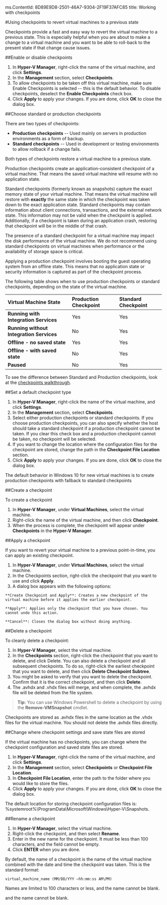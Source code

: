 ms.ContentId: 8D89E9D8-2501-46A7-9304-2F19F37AFC85
title: Working with checkpoints

#Using checkpoints to revert virtual machines to a previous state

Checkpoints provide a fast and easy way to revert the virtual machine to a previous state.
This is especially helpful when you are about to make a change to a virtual machine and you want to be able to roll-back to the present state if that change cause issues.

##Enable or disable checkpoints

1.  In **Hyper-V Manager**, right-click the name of the virtual machine, and click **Settings**.
2.  In the **Management** section, select **Checkpoints**.
3.  To allow checkpoints to be taken off this virtual machine, make sure Enable Checkpoints is selected -- this is the default behavior.
    To disable checkpoints, deselect the **Enable Checkpoints** check box.
4.  Click **Apply** to apply your changes.
    If you are done, click **OK** to close the dialog box.

##Choose standard or production checkpoints

There are two types of checkpoints:

*   **Production checkpoints** -- Used mainly on servers in production environments as a form of backup.
*   **Standard checkpoints** -- Used in development or testing environments to allow rollback if a change fails.

Both types of checkpoints restore a virtual machine to a previous state.

Production checkpoints create an application-consistent checkpoint of a virtual machine.
That means the saved virtual machine will resume with no application state.

Standard checkpoints (formerly known as snapshots) capture the exact memory state of your virtual machine.
That means the virtual machine will restore with **exactly** the same state in which the checkpoint was taken down to the exact application state.
Standard checkpoints may contain information about client connections, transactions, and the external network state.
This information may not be valid when the checkpoint is applied.
Additionally, if a checkpoint is taken during an application crash, restoring that checkpoint will be in the middle of that crash.

The presence of a standard checkpoint for a virtual machine may impact the disk performance of the virtual machine.
We do not recommend using standard checkpoints on virtual machines when performance or the availability of storage space is critical.

Applying a production checkpoint involves booting the guest operating system from an offline state.
This means that no application state or security information is captured as part of the checkpoint process.

The following table shows when to use production checkpoints or standard checkpoints, depending on the state of the virtual machine.

| **Virtual Machine State**| **Production Checkpoint**| **Standard Checkpoint**|
|:-----|:-----|:-----|
| **Running with Integration Services**| Yes| Yes|
| **Running without Integration Services**| No| Yes|
| **Offline - no saved state**| Yes| Yes|
| **Offline - with saved state**| No| Yes|
| **Paused**| No| Yes|
To see the difference between Standard and Production checkpoints, look at the [checkpoints walkthrough](../quick_start/walkthrough_checkpoints.md).

##Set a default checkpoint type

1.  In **Hyper-V Manager**, right-click the name of the virtual machine, and click **Settings**.
2.  In the **Management** section, select **Checkpoints**.
3.  Select either production checkpoints or standard checkpoints.
    If you choose production checkpoints, you can also specify whether the host should take a standard checkpoint if a production checkpoint cannot be taken.
    If you clear this check box and a production checkpoint cannot be taken, no checkpoint will be selected.
4.  If you want to change the location where the configuration files for the checkpoint are stored, change the path in the **Checkpoint File Location** section.
5.  Click **Apply** to apply your changes.
    If you are done, click **OK** to close the dialog box.

The default behavior in Windows 10 for new virtual machines is to create production checkpoints with fallback to standard checkpoints

##Create a checkpoint

To create a checkpoint

1.  In **Hyper-V Manager**, under **Virtual Machines**, select the virtual machine.
2.  Right-click the name of the virtual machine, and then click **Checkpoint**.
3.  When the process is complete, the checkpoint will appear under **Checkpoints** in the **Hyper-V Manager**.

##Apply a checkpoint

If you want to revert your virtual machine to a previous point-in-time, you can apply an existing checkpoint.

1.  In **Hyper-V Manager**, under **Virtual Machines**, select the virtual machine.
2.  In the Checkpoints section, right-click the checkpoint that you want to use and click **Apply**.
3.  A dialog box appears with the following options: 


```
**Create Checkpoint and Apply**: Creates a new checkpoint of the virtual machine before it applies the earlier checkpoint. 

**Apply**: Applies only the checkpoint that you have chosen. You cannot undo this action.

**Cancel**: Closes the dialog box without doing anything.

```


##Delete a checkpoint

To cleanly delete a checkpoint: 

1.  In **Hyper-V Manager**, select the virtual machine.
2.  In the **Checkpoints** section, right-click the checkpoint that you want to delete, and click Delete.
    You can also delete a checkpoint and all subsequent checkpoints.
    To do so, right-click the earliest checkpoint that you want to delete, and then click ****Delete Checkpoint** Subtree**.
3.  You might be asked to verify that you want to delete the checkpoint.
    Confirm that it is the correct checkpoint, and then click **Delete**.
4.  The .avhdx and .vhdx files will merge, and when complete, the .avhdx file will be deleted from the file system.

> **Tip:** You can use Windows Powershell to delete a checkpoint by using the **Remove-VMSnapshot** cmdlet.
> 

Checkpoints are stored as .avhdx files in the same location as the .vhdx files for the virtual machine.
You should not delete the .avhdx files directly.

##Change where checkpoint settings and save state files are stored

If the virtual machine has no checkpoints, you can change where the checkpoint configuration and saved state files are stored.

1.  In **Hyper-V Manager**, right-click the name of the virtual machine, and click **Settings**.
2.  In the **Management** section, select **Checkpoints** or **Checkpoint File Location**.
3.  In **Checkpoint File Location**, enter the path to the folder where you would like to store the files.
4.  Click **Apply** to apply your changes.
    If you are done, click **OK** to close the dialog box.

The default location for storing checkpoint configuration files is: %systemroot%\ProgramData\Microsoft\Windows\Hyper-V\Snapshots.


##Rename a checkpoint

1.  In **Hyper-V Manager**, select the virtual machine.
2.  Right-click the checkpoint, and then select **Rename**.
3.  Enter in the new name for the checkpoint.
    It must be less than 100 characters, and the field cannot be empty.
4.  Click **ENTER** when you are done.

By default, the name of a checkpoint is the name of the virtual machine combined with the date and time the checkpoint was taken.
This is the standard format:


```
virtual_machine_name (MM/DD/YYY –hh:mm:ss AM\PM)

```

Names are limited to 100 characters or less, and the name cannot be blank.


and the name cannot be blank. 


